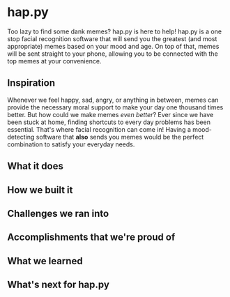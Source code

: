 # hap.py
Too lazy to find some dank memes? hap.py is here to help! hap.py is a one stop facial recognition software that will send you the greatest (and most appropriate) memes based on your mood and age. On top of that, memes will be sent straight to your phone, allowing you to be connected with the top memes at your convenience. 

## Inspiration
Whenever we feel happy, sad, angry, or anything in between, memes can provide the necessary moral support to make your day one thousand times better. But how could we make memes *even better*? Ever since we have been stuck at home, finding shortcuts to every day problems has been essential. That's where facial recognition can come in! Having a mood-detecting software that **also** sends you memes would be the perfect combination to satisfy your everyday needs.

## What it does


## How we built it

## Challenges we ran into

## Accomplishments that we're proud of

## What we learned

## What's next for hap.py


